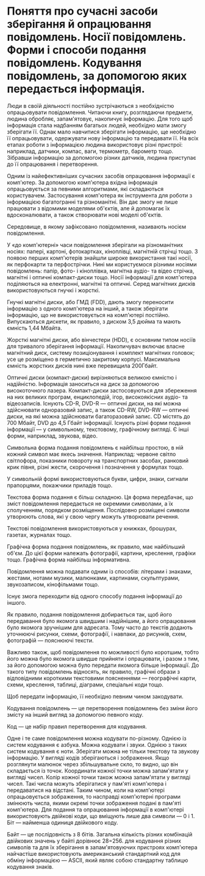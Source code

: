# Поняття про сучасні засоби зберігання й опрацювання повідомлень. Носії повідомлень. Форми і способи подання повідомлень. Кодування повідомлень, за допомогою яких передається інформація.
Люди в своїй діяльності постійно зустрічаються з необхідністю опрацьовувати повідомлення. Читаючи книгу, розглядаючи предмети, людина обробляє, запам'ятовує, накопичує інформацію.
Для того щоб інформація стала надбанням багатьох людей, необхідно мати змогу зберігати її. Однак мало навчитися зберігати інформацію, ще необхідно її опрацьовувати, одержувати нову інформацію та передавати її.
На всіх етапах роботи з інформацією людина використовує різні пристрої: наприклад, датчики, компас, ваги, термометр, барометр тощо.
Зібравши інформацію за допомогою різних датчиків, людина приступає до її опрацювання і перетворення.

Одним із найефективніших сучасних засобів опрацювання інформації є комп'ютер. За допомогою комп'ютера вхідна інформація опрацьовується за певними алгоритмами, які складаються користувачем. Застосування комп'ютера як інструмента для роботи з інформацією багатогранні та різноманітні. Він дає змогу не лише працювати з відомими моделями об'єктів, але й допомагає їх вдосконалювати, а також створювати нові моделі об'єктів.

Середовище, в  якому зафіксовано повідомлення, називають  носієм повідомлення.

У «до комп'ютерні» часи повідомлення зберігали на різноманітних носіях: папері, картоні, фотокартках, кіноплівці, магнітній стрічці тощо. З появою перших комп'ютерів знайшли широке використання такі носії, як перфокарти та перфострічки.
Нині ми користуємося різними носіями повідомлень: папір, фото- і кіноплівка, магнітна аудіо- та відео стрічка, магнітні і оптичні компакт-диски тощо.
Носії інформації для комп'ютера поділяються на електронні, магнітні та оптичні.
Серед магнітних дисків використовуються гнучкі і жорсткі.

Гнучкі магнітні диски, або ГМД (FDD), дають змогу переносити інформацію з одного комп'ютера на ін­ший, а також зберігати інформацію, що не використовується на комп'ютері постійно. Випускаються дискети, як правило, з диском 3,5 дюйма та мають ємність 1,44 Мбайта.

Жорсткі магнітні диски, або вінчестери (HDD), є основним типом носіїв для тривалого зберігання інформації. Накопичувач включає власне магнітний диск, систему позиціонування і комплект магнітних головок; усе це розміщено в герметично закритому корпусі. Максимальна ємність жорстких дисків нині вже перевищила 200Гбайт.

Оптичні диски (компакт-диски) вирізняються великою ємністю і надійністю. Інформація заноситься на диск за допомогою високоточного лазера. Компакт-диски застосовуються для збереження на них великих програм, енциклопедій, ігор, високоякісних аудіо- та відеозаписів.
Існують СD-R, DVD-R — оптичні диски, на які можна здійснювати одноразовий запис, а також СD-RW, DVD-RW — оптичні диски, на які можна здійснювати багаторазовий запис. СD містять до 700 Мбайт, DVD до 4,5 Гбайт інформації.
Існують різні форми подання інформації — у символьному, текстовому, графічному вигляді. Є інші форми, наприклад, звукова, відео.

Символьна форма подання повідомлень є найбільш простою, в ній кожний символ має якесь значення. Наприклад: червоне світло світлофора, показники повороту на транспортних засобах, ранковий крик півня, різні жести, скорочення і позначення у формулах тощо.

У символьній формі використовуються букви, цифри, знаки, сигнали прапорцями, покажчики приладів тощо.

Текстова форма подання є більш складною. Ця форма передбачає, що зміст повідомлення передається не окремими символами, а їх сполученням, порядком розміщення. Послідовно розміщені символи утворюють слова, які у свою чергу можуть утворювати речення.

Текстові повідомлення використовуються у книжках, брошурах, газетах, журналах тощо.

Графічна форма подання повідомлень, як правило, має найбільший об'єм. До цієї форми належать фотографії, картини, креслення, графіки тощо. Графічна форма найбільш інформативна.

Повідомлення можна подавати одним із способів: літерами і знаками, жестами, нотами музики, малюнками, картинами, скульптурами, звукозаписом, кінофільмами тощо.

Існує змога переходити від одного способу подання інформації до іншого.

Як правило, подання повідомлення добирається так, щоб його передавання було якомога швидшим і надійнішим, а його опрацювання було якомога зручнішим для адресата. Тому часто до текстів додають уточнюючі рисунки, схеми, фотографії, і навпаки, до рисунків, схем, фотографій — пояснюючі тексти.

Важливо також, щоб повідомлення по можливості було коротшим, тобто його можна було якомога швидше прийняти і опрацювати, і разом з тим, за його допомогою можна було передати якомога більше інформації. До такого типу повідомлень відносять, як правило, графічні образи з відповідними короткими текстовими поясненнями — географічні карти, схеми, креслення, таблиці, діаграми, спеціальні коди тощо.

Щоб передати інформацію, її необхідно певним чином закодувати.

Кодування повідомлень — це перетворення повідомлень без зміни його змісту на інший вигляд за допомогою певного коду.

Код — це набір правил перетворення для кодування.

Одне і те саме повідомлення можна кодувати по-різному. Однією із систем кодування є азбука. Можна кодувати і звуки. Однією з таких систем кодування є ноти. Зберігати можна не тільки текстову та звукову інформацію. У вигляді кодів зберігаються і зображення. Якщо розглянути малюнок через збільшувальне скло, то видно, що він складається із точок. Координати кожної точки можна запам'ятати у вигляді чисел. Колір кожної точки також можна запам'ятати у вигляді чисел. Такі числа можуть зберігатися у пам'яті комп'ютера і передаватися на відстані. Таким чином, коли на комп'ютері опрацьовується зображення, то насправді комп'ютерні програми змінюють числа, якими окремі точки зображення подані в пам'яті комп'ютера.
Для подання та опрацювання інформації в комп'ютері використовують двійкові коди, що вміщують лише два символи — 0 і 1.
Біт — найменша одиниця двійкового коду.

Байт — це послідовність з 8 бітів. Загальна кількість різних комбінацій двійкових значень у байті дорівнює 28=256. для кодування різних символів та для їх зберігання в запам'ятовуючих пристроях комп'ютера найчастіше використовують американський стандартний код для обміну інформацією — АSCII, який являє собою стандартну таблицю кодування знаків.

